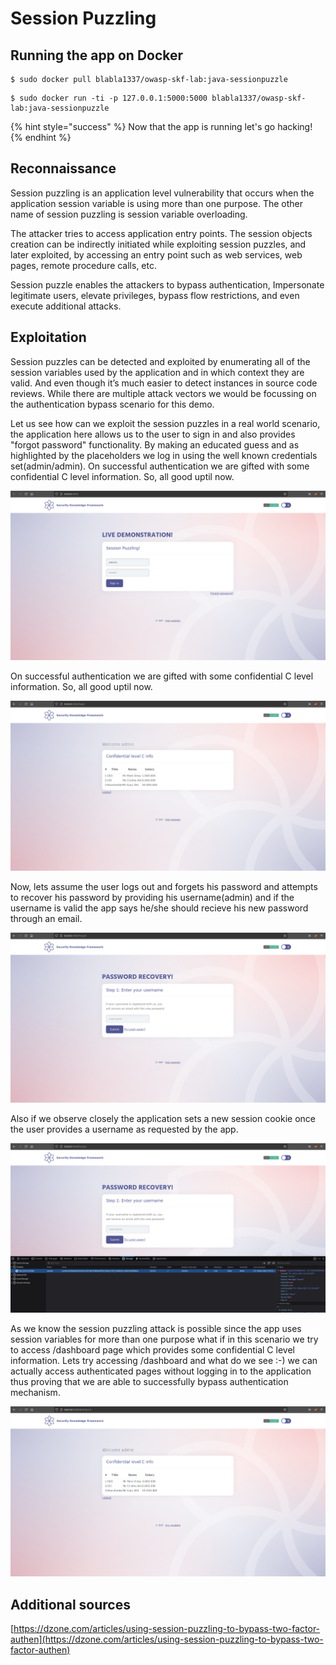 # Session Puzzling

## Running the app on Docker

```
$ sudo docker pull blabla1337/owasp-skf-lab:java-sessionpuzzle
```

```
$ sudo docker run -ti -p 127.0.0.1:5000:5000 blabla1337/owasp-skf-lab:java-sessionpuzzle
```

{% hint style="success" %}
Now that the app is running let's go hacking!
{% endhint %}

## Reconnaissance

Session puzzling is an application level vulnerability that occurs when the application session variable is using more than one purpose. The other name of session puzzling is session variable overloading.

The attacker tries to access application entry points. The session objects creation can be indirectly initiated while exploiting session puzzles, and later exploited, by accessing an entry point such as web services, web pages, remote procedure calls, etc.

Session puzzle enables the attackers to bypass authentication, Impersonate legitimate users, elevate privileges, bypass flow restrictions, and even execute additional attacks.

## Exploitation

Session puzzles can be detected and exploited by enumerating all of the session variables used by the application and in which context they are valid. And even though it’s much easier to detect instances in source code reviews. While there are multiple attack vectors we would be focussing on the authentication bypass scenario for this demo.

Let us see how can we exploit the session puzzles in a real world scenario, the application here allows us to the user to sign in and also provides "forgot password" functionality. By making an educated guess and as highlighted by the placeholders we log in using the well known credentials set(admin/admin). On successful authentication we are gifted with some confidential C level information. So, all good uptil now.

![](../../.gitbook/assets/python/SessionPuzzle/1.png)

On successful authentication we are gifted with some confidential C level information. So, all good uptil now.

![](../../.gitbook/assets/python/SessionPuzzle/2.png)

Now, lets assume the user logs out and forgets his password and attempts to recover his password by providing his username(admin) and if the username is valid the app says he/she should recieve his new password through an email.

![](../../.gitbook/assets/python/SessionPuzzle/3.png)

Also if we observe closely the application sets a new session cookie once the user provides a username as requested by the app.

![](../../.gitbook/assets/python/SessionPuzzle/4.png)

As we know the session puzzling attack is possible since the app uses session variables for more than one purpose what if in this scenario we try to access /dashboard page which provides some confidential C level information. Lets try accessing /dashboard and what do we see :-) we can actually access authenticated pages without logging in to the application thus proving that we are able to successfully bypass authentication mechanism.

![](../../.gitbook/assets/python/SessionPuzzle/5.png)

## Additional sources

[https://dzone.com/articles/using-session-puzzling-to-bypass-two-factor-authen](https://dzone.com/articles/using-session-puzzling-to-bypass-two-factor-authen)
